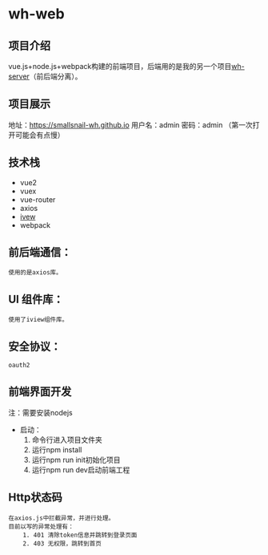 # wh-web

项目介绍
--
vue.js+node.js+webpack构建的前端项目，后端用的是我的另一个项目[wh-server](https://github.com/smallsnail-wh/wh-server)（前后端分离）。

项目展示
--
地址：https://smallsnail-wh.github.io
用户名：admin
密码：admin
（第一次打开可能会有点慢）

技术栈
--
	

 - vue2
 - vuex
 - vue-router
 - axios
 - [ivew](https://www.iviewui.com/)
 - webpack

前后端通信：
------
	使用的是axios库。

UI 组件库：
-------
	使用了iview组件库。

安全协议：
-----
	oauth2

前端界面开发
--
注：需要安装nodejs
	

 - 启动：
	 1. 命令行进入项目文件夹
	 2. 运行npm install
	 3. 运行npm run init初始化项目
	 4. 运行npm run dev启动前端工程

Http状态码
--
	在axios.js中拦截异常，并进行处理。
	目前以写的异常处理有：
		1. 401 清除token信息并跳转到登录页面
		2. 403 无权限，跳转到首页
